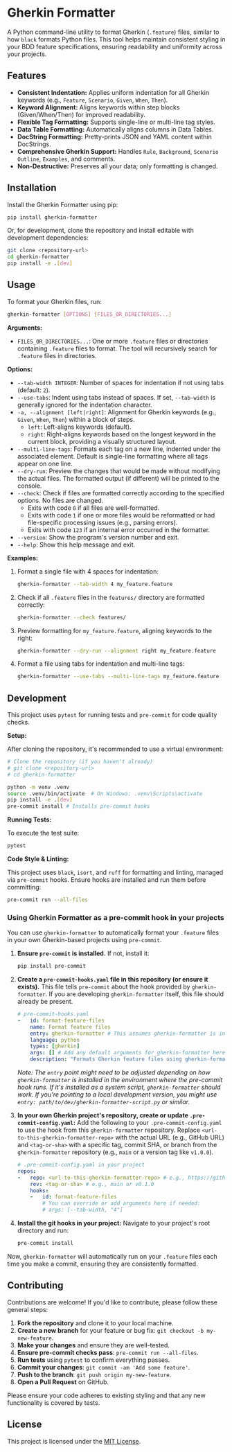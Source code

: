 # Gherkin Formatter

A Python command-line utility to format Gherkin (`.feature`) files, similar to how `black` formats Python files. This tool helps maintain consistent styling in your BDD feature specifications, ensuring readability and uniformity across your projects.

## Features

*   **Consistent Indentation:** Applies uniform indentation for all Gherkin keywords (e.g., `Feature`, `Scenario`, `Given`, `When`, `Then`).
*   **Keyword Alignment:** Aligns keywords within step blocks (Given/When/Then) for improved readability.
*   **Flexible Tag Formatting:** Supports single-line or multi-line tag styles.
*   **Data Table Formatting:** Automatically aligns columns in Data Tables.
*   **DocString Formatting:** Pretty-prints JSON and YAML content within DocStrings.
*   **Comprehensive Gherkin Support:** Handles `Rule`, `Background`, `Scenario Outline`, `Examples`, and comments.
*   **Non-Destructive:** Preserves all your data; only formatting is changed.

## Installation

Install the Gherkin Formatter using pip:

```bash
pip install gherkin-formatter
```

Or, for development, clone the repository and install editable with development dependencies:
```bash
git clone <repository-url>
cd gherkin-formatter
pip install -e .[dev]
```

## Usage

To format your Gherkin files, run:

```bash
gherkin-formatter [OPTIONS] [FILES_OR_DIRECTORIES...]
```

**Arguments:**

*   `FILES_OR_DIRECTORIES...`: One or more `.feature` files or directories containing `.feature` files to format. The tool will recursively search for `.feature` files in directories.

**Options:**

*   `--tab-width INTEGER`: Number of spaces for indentation if not using tabs (default: `2`).
*   `--use-tabs`: Indent using tabs instead of spaces. If set, `--tab-width` is generally ignored for the indentation character.
*   `-a, --alignment [left|right]`: Alignment for Gherkin keywords (e.g., `Given`, `When`, `Then`) within a block of steps.
    *   `left`: Left-aligns keywords (default).
    *   `right`: Right-aligns keywords based on the longest keyword in the current block, providing a visually structured layout.
*   `--multi-line-tags`: Formats each tag on a new line, indented under the associated element. Default is single-line formatting where all tags appear on one line.
*   `--dry-run`: Preview the changes that would be made without modifying the actual files. The formatted output (if different) will be printed to the console.
*   `--check`: Check if files are formatted correctly according to the specified options. No files are changed.
    *   Exits with code `0` if all files are well-formatted.
    *   Exits with code `1` if one or more files would be reformatted or had file-specific processing issues (e.g., parsing errors).
    *   Exits with code `123` if an internal error occurred in the formatter.
*   `--version`: Show the program's version number and exit.
*   `--help`: Show this help message and exit.

**Examples:**

1.  Format a single file with 4 spaces for indentation:
    ```bash
    gherkin-formatter --tab-width 4 my_feature.feature
    ```

2.  Check if all `.feature` files in the `features/` directory are formatted correctly:
    ```bash
    gherkin-formatter --check features/
    ```

3.  Preview formatting for `my_feature.feature`, aligning keywords to the right:
    ```bash
    gherkin-formatter --dry-run --alignment right my_feature.feature
    ```

4.  Format a file using tabs for indentation and multi-line tags:
    ```bash
    gherkin-formatter --use-tabs --multi-line-tags my_feature.feature
    ```

## Development

This project uses `pytest` for running tests and `pre-commit` for code quality checks.

**Setup:**

After cloning the repository, it's recommended to use a virtual environment:

```bash
# Clone the repository (if you haven't already)
# git clone <repository-url>
# cd gherkin-formatter

python -m venv .venv
source .venv/bin/activate  # On Windows: .venv\Scripts\activate
pip install -e .[dev]
pre-commit install # Installs pre-commit hooks
```

**Running Tests:**

To execute the test suite:

```bash
pytest
```

**Code Style & Linting:**

This project uses `black`, `isort`, and `ruff` for formatting and linting, managed via `pre-commit` hooks. Ensure hooks are installed and run them before committing:

```bash
pre-commit run --all-files
```

### Using Gherkin Formatter as a pre-commit hook in your projects

You can use `gherkin-formatter` to automatically format your `.feature` files in your own Gherkin-based projects using `pre-commit`.

1.  **Ensure `pre-commit` is installed.** If not, install it:
    ```bash
    pip install pre-commit
    ```

2.  **Create a `pre-commit-hooks.yaml` file in this repository (or ensure it exists).**
    This file tells `pre-commit` about the hook provided by `gherkin-formatter`. If you are developing `gherkin-formatter` itself, this file should already be present.
    ```yaml
    # pre-commit-hooks.yaml
    -   id: format-feature-files
        name: Format feature files
        entry: gherkin-formatter # This assumes gherkin-formatter is in the PATH
        language: python
        types: [gherkin]
        args: [] # Add any default arguments for gherkin-formatter here
        description: "Formats Gherkin feature files using gherkin-formatter."
    ```
    *Note: The `entry` point might need to be adjusted depending on how `gherkin-formatter` is installed in the environment where the pre-commit hook runs. If it's installed as a system script, `gherkin-formatter` should work. If you're pointing to a local development version, you might use `entry: path/to/dev/gherkin-formatter-script.py` or similar.*

3.  **In your own Gherkin project's repository, create or update `.pre-commit-config.yaml`:**
    Add the following to your `.pre-commit-config.yaml` to use the hook from this `gherkin-formatter` repository. Replace `<url-to-this-gherkin-formatter-repo>` with the actual URL (e.g., GitHub URL) and `<tag-or-sha>` with a specific tag, commit SHA, or branch from the `gherkin-formatter` repository (e.g., `main` or a version tag like `v1.0.0`).

    ```yaml
    # .pre-commit-config.yaml in your project
    repos:
    -   repo: <url-to-this-gherkin-formatter-repo> # e.g., https://github.com/yourusername/gherkin-formatter
        rev: <tag-or-sha> # e.g., main or v0.1.0
        hooks:
        -   id: format-feature-files
            # You can override or add arguments here if needed:
            # args: [--tab-width, "4"]
    ```

4.  **Install the git hooks in your project:**
    Navigate to your project's root directory and run:
    ```bash
    pre-commit install
    ```

Now, `gherkin-formatter` will automatically run on your `.feature` files each time you make a commit, ensuring they are consistently formatted.

## Contributing

Contributions are welcome! If you'd like to contribute, please follow these general steps:

1.  **Fork the repository** and clone it to your local machine.
2.  **Create a new branch** for your feature or bug fix: `git checkout -b my-new-feature`.
3.  **Make your changes** and ensure they are well-tested.
4.  **Ensure pre-commit checks pass**: `pre-commit run --all-files`.
5.  **Run tests** using `pytest` to confirm everything passes.
6.  **Commit your changes**: `git commit -am 'Add some feature'`.
7.  **Push to the branch**: `git push origin my-new-feature`.
8.  **Open a Pull Request** on GitHub.

Please ensure your code adheres to existing styling and that any new functionality is covered by tests.

## License

This project is licensed under the [MIT License](./LICENSE).
